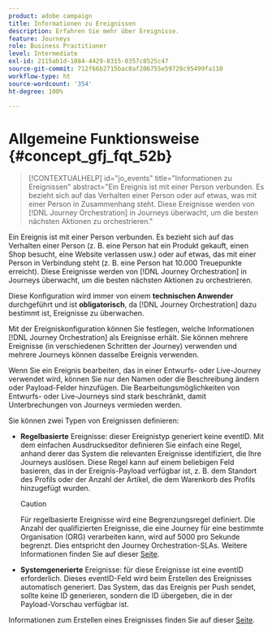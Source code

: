 ```yaml
---
product: adobe campaign
title: Informationen zu Ereignissen
description: Erfahren Sie mehr über Ereignisse.
feature: Journeys
role: Business Practitioner
level: Intermediate
exl-id: 2115ab1d-1084-4429-8315-0357c8525c47
source-git-commit: 712f66b2715bac0af206755e59728c95499fa110
workflow-type: ht
source-wordcount: '354'
ht-degree: 100%

---
```


# Allgemeine Funktionsweise {#concept_gfj_fqt_52b}

>[!CONTEXTUALHELP]
>id="jo_events"
>title="Informationen zu Ereignissen"
>abstract="Ein Ereignis ist mit einer Person verbunden. Es bezieht sich auf das Verhalten einer Person oder auf etwas, was mit einer Person in Zusammenhang steht. Diese Ereignisse werden von [!DNL Journey Orchestration] in Journeys überwacht, um die besten nächsten Aktionen zu orchestrieren."

Ein Ereignis ist mit einer Person verbunden. Es bezieht sich auf das Verhalten einer Person (z. B. eine Person hat ein Produkt gekauft, einen Shop besucht, eine Website verlassen usw.) oder auf etwas, das mit einer Person in Verbindung steht (z. B. eine Person hat 10.000 Treuepunkte erreicht). Diese Ereignisse werden von [!DNL Journey Orchestration] in Journeys überwacht, um die besten nächsten Aktionen zu orchestrieren.

Diese Konfiguration wird immer von einem **technischen Anwender** durchgeführt und ist **obligatorisch**, da [!DNL Journey Orchestration] dazu bestimmt ist, Ereignisse zu überwachen.

Mit der Ereigniskonfiguration können Sie festlegen, welche Informationen [!DNL Journey Orchestration] als Ereignisse erhält. Sie können mehrere Ereignisse (in verschiedenen Schritten der Journey) verwenden und mehrere Journeys können dasselbe Ereignis verwenden.

Wenn Sie ein Ereignis bearbeiten, das in einer Entwurfs- oder Live-Journey verwendet wird, können Sie nur den Namen oder die Beschreibung ändern oder Payload-Felder hinzufügen. Die Bearbeitungsmöglichkeiten von Entwurfs- oder Live-Journeys sind stark beschränkt, damit Unterbrechungen von Journeys vermieden werden.

Sie können zwei Typen von Ereignissen definieren:

* **Regelbasierte** Ereignisse: dieser Ereignistyp generiert keine eventID. Mit dem einfachen Ausdruckseditor definieren Sie einfach eine Regel, anhand derer das System die relevanten Ereignisse identifiziert, die Ihre Journeys auslösen. Diese Regel kann auf einem beliebigen Feld basieren, das in der Ereignis-Payload verfügbar ist, z. B. dem Standort des Profils oder der Anzahl der Artikel, die dem Warenkorb des Profils hinzugefügt wurden.

   >[!CAUTION]
   >
   >Für regelbasierte Ereignisse wird eine Begrenzungsregel definiert. Die Anzahl der qualifizierten Ereignisse, die eine Journey für eine bestimmte Organisation (ORG) verarbeiten kann, wird auf 5000 pro Sekunde begrenzt. Dies entspricht den Journey Orchestration-SLAs. Weitere Informationen finden Sie auf dieser [Seite](https://helpx.adobe.com/de/legal/product-descriptions/journey-orchestration.html).

* **Systemgenerierte** Ereignisse: für diese Ereignisse ist eine eventID erforderlich. Dieses eventID-Feld wird beim Erstellen des Ereignisses automatisch generiert. Das System, das das Ereignis per Push sendet, sollte keine ID generieren, sondern die ID übergeben, die in der Payload-Vorschau verfügbar ist.

Informationen zum Erstellen eines Ereignisses finden Sie auf dieser [Seite](../event/about-creating.md).
